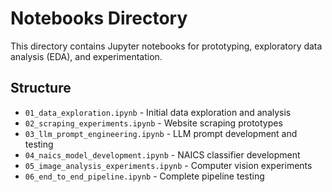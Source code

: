 # Notebooks Directory

This directory contains Jupyter notebooks for prototyping, exploratory data analysis (EDA), and experimentation.

## Structure
- `01_data_exploration.ipynb` - Initial data exploration and analysis
- `02_scraping_experiments.ipynb` - Website scraping prototypes
- `03_llm_prompt_engineering.ipynb` - LLM prompt development and testing
- `04_naics_model_development.ipynb` - NAICS classifier development
- `05_image_analysis_experiments.ipynb` - Computer vision experiments
- `06_end_to_end_pipeline.ipynb` - Complete pipeline testing